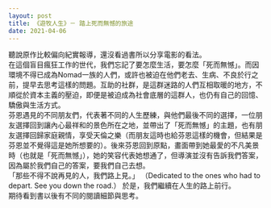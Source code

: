 ```yaml
---
layout: post
title: 《遊牧人生》－ 踏上死而無憾的旅途
date: 2021-04-06
---
```

聽說原作比較偏向紀實報導，還沒看過書所以分享電影的看法。  
在這個盲目瘋狂工作的世代，我們忘記了要怎麼生活，要怎麼「死而無憾」。而因環境不得已成為Nomad一族的人們，或許也被迫在他們老去、生病、不良於行之前，提早去思考這樣的問題。互助的社群，是這群迷路的人們互相取暖的地方，不順從於資本主義的壓迫，即便是被迫成為社會底層的這群人，也仍有自己的回憶、驕傲與生活方式。  
芬恩遇見的不同朋友們，代表著不同的人生歷練，與他們最後不同的選擇，一位朋友選擇回到讓內心最祥和的景色所在之地，並帶出了「死而無憾」的主題，也有朋友選擇回歸家庭親情，享受天倫之樂（而朋友這時也給芬恩這樣的機會，但結果是芬恩並不覺得這是她所想要的）。後來芬恩回到原點，畫面帶到她最愛的不凡美景時（也就是「死而無憾」），她的笑容代表她想通了，但導演並沒有告訴我們答案，因為屬於我們自己的答案，要我們自己去想。  
「那些不得不說再見的人，我們路上見。」 
（Dedicated to the ones who had to depart. See you down the road.）
於是，我們繼續在人生的路上前行。  
期待看到書以後有不同的閱讀細節與思考。